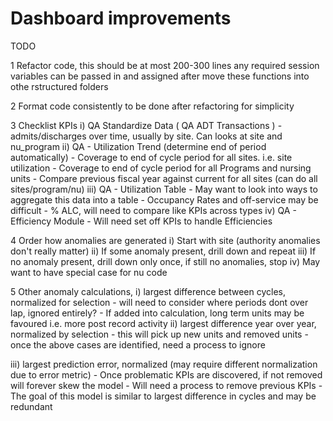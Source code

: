 # Dashboard improvements

TODO

1 Refactor code, this should be at most 200-300 lines
   any required session variables can be passed in and assigned after
   move these functions into othe rstructured folders

2 Format code consistently
   to be done after refactoring for simplicity

3 Checklist KPIs
   i) QA Standardize Data ( QA ADT Transactions )
       - admits/discharges over time, usually by site. Can looks at site and nu_program
   ii) QA - Utilization Trend (determine end of period automatically)
       - Coverage to end of cycle period for all sites. i.e. site utilization
       - Coverage to end of cycle period for all Programs and nursing units
       - Compare previous fiscal year against current for all sites (can do all sites/program/nu)
   iii) QA - Utilization Table
       - May want to look into ways to aggregate this data into a table
       - Occupancy Rates and off-service may be difficult
       - % ALC, will need to compare like KPIs across types
   iv) QA - Efficiency Module
       - Will need set off KPIs to handle Efficiencies

4 Order how anomalies are generated
   i) Start with site (authority anomalies don't really matter)
   ii) If some anomaly present, drill down and repeat
   iii) If no anomaly present, drill down only once, if still no anomalies, stop
   iv) May want to have special case for nu code

5 Other anomaly calculations, 
   i) largest difference between cycles, normalized for selection
       - will need to consider where periods dont over lap, ignored entirely? 
       - If added into calculation, long term units may be favoured i.e. more post record activity
   ii) largest difference year over year, normalized by selection
       - this will pick up new units and removed units
       - once the above cases are identified, need a process to ignore

   iii) largest prediction error, normalized (may require different normalization due to error metric)
       - Once problematic KPIs are discovered, if not removed will forever skew the model
       - Will need a process to remove previous KPIs
       - The goal of this model is similar to largest difference in cycles and may be redundant